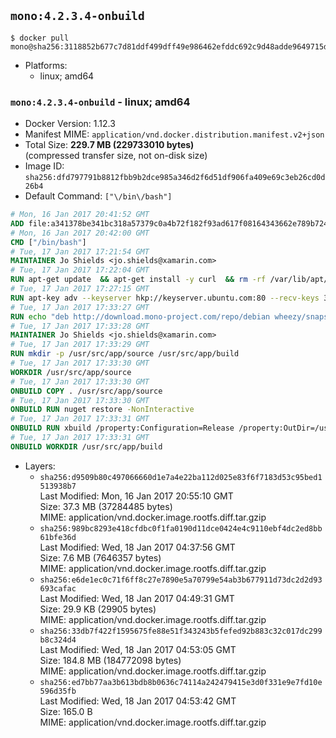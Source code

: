 ## `mono:4.2.3.4-onbuild`

```console
$ docker pull mono@sha256:3118852b677c7d81ddf499dff49e986462efddc692c9d48adde9649715d62b55
```

-	Platforms:
	-	linux; amd64

### `mono:4.2.3.4-onbuild` - linux; amd64

-	Docker Version: 1.12.3
-	Manifest MIME: `application/vnd.docker.distribution.manifest.v2+json`
-	Total Size: **229.7 MB (229733010 bytes)**  
	(compressed transfer size, not on-disk size)
-	Image ID: `sha256:dfd797791b8812fbb9b2dce985a346d2f6d51df906fa409e69c3eb26cd0d26b4`
-	Default Command: `["\/bin\/bash"]`

```dockerfile
# Mon, 16 Jan 2017 20:41:52 GMT
ADD file:a341378be341bc318a57379c0a4b72f182f93ad617f08164343662e789b7244b in / 
# Mon, 16 Jan 2017 20:42:00 GMT
CMD ["/bin/bash"]
# Tue, 17 Jan 2017 17:21:54 GMT
MAINTAINER Jo Shields <jo.shields@xamarin.com>
# Tue, 17 Jan 2017 17:22:04 GMT
RUN apt-get update 	&& apt-get install -y curl 	&& rm -rf /var/lib/apt/lists/*
# Tue, 17 Jan 2017 17:27:15 GMT
RUN apt-key adv --keyserver hkp://keyserver.ubuntu.com:80 --recv-keys 3FA7E0328081BFF6A14DA29AA6A19B38D3D831EF
# Tue, 17 Jan 2017 17:33:27 GMT
RUN echo "deb http://download.mono-project.com/repo/debian wheezy/snapshots/4.2.3.4 main" > /etc/apt/sources.list.d/mono-xamarin.list 	&& apt-get update 	&& apt-get install -y mono-devel ca-certificates-mono fsharp mono-vbnc nuget 	&& rm -rf /var/lib/apt/lists/*
# Tue, 17 Jan 2017 17:33:28 GMT
MAINTAINER Jo Shields <jo.shields@xamarin.com>
# Tue, 17 Jan 2017 17:33:29 GMT
RUN mkdir -p /usr/src/app/source /usr/src/app/build
# Tue, 17 Jan 2017 17:33:30 GMT
WORKDIR /usr/src/app/source
# Tue, 17 Jan 2017 17:33:30 GMT
ONBUILD COPY . /usr/src/app/source
# Tue, 17 Jan 2017 17:33:30 GMT
ONBUILD RUN nuget restore -NonInteractive
# Tue, 17 Jan 2017 17:33:31 GMT
ONBUILD RUN xbuild /property:Configuration=Release /property:OutDir=/usr/src/app/build/
# Tue, 17 Jan 2017 17:33:31 GMT
ONBUILD WORKDIR /usr/src/app/build
```

-	Layers:
	-	`sha256:d9509b80c497066660d1e7a4e22ba112d025e83f6f7183d53c95bed1513938b7`  
		Last Modified: Mon, 16 Jan 2017 20:55:10 GMT  
		Size: 37.3 MB (37284485 bytes)  
		MIME: application/vnd.docker.image.rootfs.diff.tar.gzip
	-	`sha256:989bc8293e418cfdbc0f1fa0190d11dce0424e4c9110ebf4dc2ed8bb61bfe36d`  
		Last Modified: Wed, 18 Jan 2017 04:37:56 GMT  
		Size: 7.6 MB (7646357 bytes)  
		MIME: application/vnd.docker.image.rootfs.diff.tar.gzip
	-	`sha256:e6de1ec0c71f6ff8c27e7890e5a70799e54ab3b677911d73dc2d2d93693cafac`  
		Last Modified: Wed, 18 Jan 2017 04:49:31 GMT  
		Size: 29.9 KB (29905 bytes)  
		MIME: application/vnd.docker.image.rootfs.diff.tar.gzip
	-	`sha256:33db7f422f1595675fe88e51f343243b5fefed92b883c32c017dc299b8c324d4`  
		Last Modified: Wed, 18 Jan 2017 04:53:05 GMT  
		Size: 184.8 MB (184772098 bytes)  
		MIME: application/vnd.docker.image.rootfs.diff.tar.gzip
	-	`sha256:ed7bb77aa3b613bdb8b0636c74114a242479415e3d0f331e9e7fd10e596d35fb`  
		Last Modified: Wed, 18 Jan 2017 04:53:42 GMT  
		Size: 165.0 B  
		MIME: application/vnd.docker.image.rootfs.diff.tar.gzip
